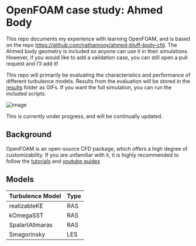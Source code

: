 # OpenFOAM case study: Ahmed Body

This repo documents my experience with learning OpenFOAM, and is based on the repo https://github.com/nathanrooy/ahmed-bluff-body-cfd. 
The Ahmed body geometry is included so anyone can use it in their simulations. However, if you would like to add a validation case, you can still open a pull request and I'll add it!

This repo will primarily be evaluating the characteristics and performance of different turbulence models. Results from the evaluation will be stored in the [results](results) folder as GIFs. If you want the full simulation, you can run the included scripts.

![image](https://github.com/user-attachments/assets/c677a258-b179-4985-a416-d7f2458df916)

This is currently under progress, and will be continually updated.

## Background

OpenFOAM is an open-source CFD package, which offers a high degree of customizability. If you are unfamiliar with it, it is highly recommended to follow the [tutorials](https://wiki.openfoam.com/index.php?title=Tutorials) and [youtube guides](https://www.youtube.com/watch?v=IMoFaZcPifM&list=PLvkU6i2iQ2fobFabvgRFeCGsHOqJ8iB5W&index=1)

## Models
| Turbulence Model | Type |
|----------|----------|
|   realizableKE  |   RAS  |
|   kOmegaSST  |   RAS  |
|   SpalartAllmaras  |   RAS   |
|   Smagorinsky  |   LES   |
